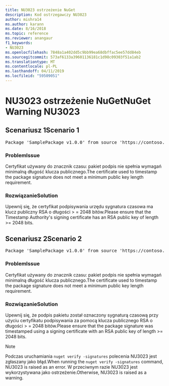 ```yaml
---
title: NU3023 ostrzeżenie NuGet
description: Kod ostrzegawczy NU3023
author: mishra14
ms.author: karann
ms.date: 8/16/2018
ms.topic: reference
ms.reviewer: anangaur
f1_keywords:
- NU3023
ms.openlocfilehash: 7848a1a402dd5c9bb99ea68dbffac5ee57dd84eb
ms.sourcegitcommit: 573af6133a39601136181c1d98c09303f51a1ab2
ms.translationtype: MT
ms.contentlocale: pl-PL
ms.lasthandoff: 04/11/2019
ms.locfileid: "59509051"
---
```

# <a name="nuget-warning-nu3023"></a><span data-ttu-id="085ac-103">NU3023 ostrzeżenie NuGet</span><span class="sxs-lookup"><span data-stu-id="085ac-103">NuGet Warning NU3023</span></span>

## <a name="scenario-1"></a><span data-ttu-id="085ac-104">Scenariusz 1</span><span class="sxs-lookup"><span data-stu-id="085ac-104">Scenario 1</span></span>

<pre>Package 'SamplePackage v1.0.0' from source 'https://contoso.com/index.json': The timestamp certificate does not meet a minimum public key length requirement.</pre>

### <a name="issue"></a><span data-ttu-id="085ac-105">Problem</span><span class="sxs-lookup"><span data-stu-id="085ac-105">Issue</span></span>

<span data-ttu-id="085ac-106">Certyfikat używany do znacznik czasu: pakiet podpis nie spełnia wymagań minimalną długość klucza publicznego.</span><span class="sxs-lookup"><span data-stu-id="085ac-106">The certificate used to timestamp the package signature does not meet a minimum public key length requirement.</span></span>


### <a name="solution"></a><span data-ttu-id="085ac-107">Rozwiązanie</span><span class="sxs-lookup"><span data-stu-id="085ac-107">Solution</span></span>

<span data-ttu-id="085ac-108">Upewnij się, że certyfikat podpisywania urzędu sygnatura czasowa ma klucz publiczny RSA o długości > = 2048 bitów.</span><span class="sxs-lookup"><span data-stu-id="085ac-108">Please ensure that the  Timestamp Authority's signing certificate has an RSA public key of length >= 2048 bits.</span></span>



## <a name="scenario-2"></a><span data-ttu-id="085ac-109">Scenariusz 2</span><span class="sxs-lookup"><span data-stu-id="085ac-109">Scenario 2</span></span>

<pre>Package 'SamplePackage v1.0.0' from source 'https://contoso.com/index.json': The primary signature's timestamp certificate does not meet a minimum public key length requirement.</pre>

### <a name="issue"></a><span data-ttu-id="085ac-110">Problem</span><span class="sxs-lookup"><span data-stu-id="085ac-110">Issue</span></span>

<span data-ttu-id="085ac-111">Certyfikat używany do znacznik czasu: pakiet podpis nie spełnia wymagań minimalną długość klucza publicznego.</span><span class="sxs-lookup"><span data-stu-id="085ac-111">The certificate used to timestamp the package signature does not meet a minimum public key length requirement.</span></span>


### <a name="solution"></a><span data-ttu-id="085ac-112">Rozwiązanie</span><span class="sxs-lookup"><span data-stu-id="085ac-112">Solution</span></span>

<span data-ttu-id="085ac-113">Upewnij się, że podpis pakietu został oznaczony sygnaturą czasową przy użyciu certyfikatu podpisywania za pomocą klucza publicznego RSA o długości > = 2048 bitów.</span><span class="sxs-lookup"><span data-stu-id="085ac-113">Please ensure that the package signature was timestamped using a signing certificate with an RSA public key of length >= 2048 bits.</span></span>


> [!Note]
> <span data-ttu-id="085ac-114">Podczas uruchamiania `nuget verify -signatures` polecenia NU3023 jest zgłaszany jako błąd.</span><span class="sxs-lookup"><span data-stu-id="085ac-114">When running the `nuget verify -signatures` command, NU3023 is raised as an error.</span></span> <span data-ttu-id="085ac-115">W przeciwnym razie NU3023 jest wykorzystywana jako ostrzeżenie.</span><span class="sxs-lookup"><span data-stu-id="085ac-115">Otherwise, NU3023 is raised as a warning.</span></span>